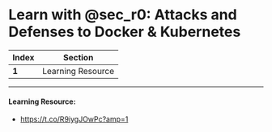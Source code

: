 # Learn with @sec_r0: Attacks and Defenses to Docker & Kubernetes

Index | Section
--- | ---
**1** | Learning Resource

___


#### Learning Resource: 

* https://t.co/R9iygJOwPc?amp=1